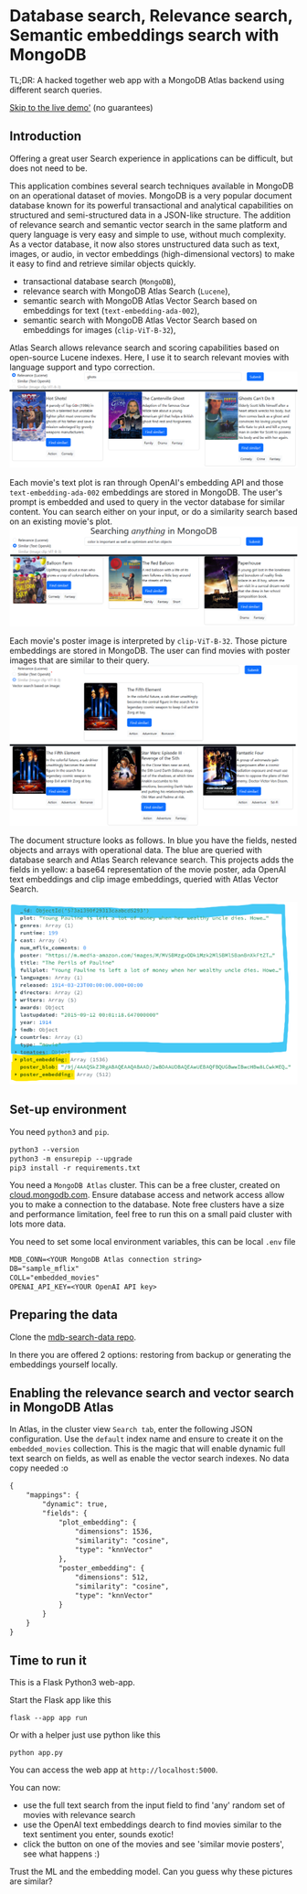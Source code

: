 # Database search, Relevance search, Semantic embeddings search with MongoDB

TL;DR: A hacked together web app with a MongoDB Atlas backend using different search queries.

[Skip to the live demo'](http://ec2-13-39-13-74.eu-west-3.compute.amazonaws.com:8080) (no guarantees)

## Introduction

Offering a great user Search experience in applications can be difficult, but does not need to be.

This application combines several search techniques available in MongoDB on an operational dataset of movies. MongoDB is a very popular document database known for its powerful transactional and analytical capabilities on structured and semi-structured data in a JSON-like structure. The addition of relevance search and semantic vector search in the same platform and query language is very easy and simple to use, without much complexity. As a vector database, it now also stores unstructured data such as text, images, or audio, in vector embeddings (high-dimensional vectors) to make it easy to find and retrieve similar objects quickly. 

- transactional database search (`MongoDB`),
- relevance search with MongoDB Atlas Search (`Lucene`),
- semantic search with MongoDB Atlas Vector Search based on embeddings for text (`text-embedding-ada-002`),
- semantic search with MongoDB Atlas Vector Search based on embeddings for images (`clip-ViT-B-32`),

Atlas Search allows relevance search and scoring capabilities based on open-source Lucene indexes. Here, I use it to search relevant movies with language support and typo correction.
![Relevance search](static/searchRelevance.png)


Each movie's text plot is ran through OpenAI's embedding API and those `text-embedding-ada-002` embeddings are stored in MongoDB. The user's prompt is embedded and used to query in the vector database for similar content. You can search either on your input, or do a similarity search based on an existing movie's plot.
![Semantic Text search](static/searchSimilarTextEmbeddingsOpenAI.png)


Each movie's poster image is interpreted by `clip-ViT-B-32`. Those picture embeddings are stored in MongoDB. The user can find movies with poster images that are similar to their query.
![Semantic Image search](static/searchSimilarVectorImage.png)

The document structure looks as follows. In blue you have the fields, nested objects and arrays with operational data. The blue are queried with database search and Atlas Search relevance search. This projects adds the fields in yellow: a base64 representation of the movie poster, ada OpenAI text embeddings and clip image embeddings, queried with Atlas Vector Search.

![Document Structure](static/documentstructure.png)

## Set-up environment

You need `python3` and `pip`.

    python3 --version
    python3 -m ensurepip --upgrade
    pip3 install -r requirements.txt

You need a `MongoDB Atlas` cluster. This can be a free cluster, created on [cloud.mongodb.com](https://www.mongodb.com/atlas/database). Ensure database access and network access allow you to make a connection to the database. Note free clusters have a size and performance limitation, feel free to run this on a small paid cluster with lots more data.

You need to set some local environment variables, this can be local `.env` file

    MDB_CONN=<YOUR MongoDB Atlas connection string>
    DB="sample_mflix"
    COLL="embedded_movies"
    OPENAI_API_KEY=<YOUR OpenAI API key>


## Preparing the data

Clone the [mdb-search-data repo](https://github.com/dvsander/mdb-search-data).

In there you are offered 2 options: restoring from backup or generating the embeddings yourself locally.

## Enabling the relevance search and vector search in MongoDB Atlas

In Atlas, in the cluster view `Search tab`, enter the following JSON configuration. Use the `default` index name and ensure to create it on the `embedded_movies` collection. This is the magic that will enable dynamic full text search on fields, as well as enable the vector search indexes. No data copy needed :o 

    {
        "mappings": {
            "dynamic": true,
            "fields": {
                "plot_embedding": {
                    "dimensions": 1536,
                    "similarity": "cosine",
                    "type": "knnVector"
                },
                "poster_embedding": {
                    "dimensions": 512,
                    "similarity": "cosine",
                    "type": "knnVector"
                }
            }
        }
    }

## Time to run it

This is a Flask Python3 web-app.

Start the Flask app like this

    flask --app app run

Or with a helper just use python like this

    python app.py

You can access the web app at `http://localhost:5000`.

You can now:

- use the full text search from the input field to find 'any' random set of movies with relevance search
- use the OpenAI text embeddings dearch to find movies similar to the text sentiment you enter, sounds exotic!
- click the button on one of the movies and see 'similar movie posters', see what happens :)

Trust the ML and the embedding model. Can you guess why these pictures are similar?
